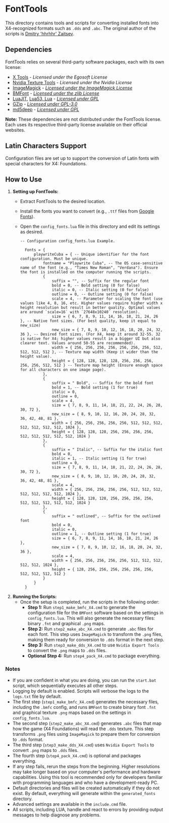 # FontTools

This directory contains tools and scripts for converting installed fonts into X4-recognized formats such as `.dds` and `.abc`. The original author of the scripts is [Dmitry 'hhrhhr' Zaitsev](https://github.com/hhrhhr/Lua-utils-for-X-Rebirth/commits?author=hhrhhr).

## Dependencies

FontTools relies on several third-party software packages, each with its own license:

- [X Tools](https://www.egosoft.com/download/x4/bonus_en.php) - *Licensed under the Egosoft License*
- [Nvidia Texture Tools](https://developer.nvidia.com/texture-tools-exporter) - *Licensed under the Nvidia License*
- [ImageMagick](https://imagemagick.org/script/develop.php) - [*Licensed under the ImageMagick License*](https://imagemagick.org/script/license.php)
- [BMFont](https://www.angelcode.com/products/bmfont/) - [*Licensed under the zlib License*](https://www.zlib.net/zlib_license.html)
- [LuaJIT](https://luajit.org/), [Lua53, Lua](https://www.lua.org/download.html) - [*Licensed under GPL*](https://www.lua.org/license.html)
- [GZip](https://www.gnu.org/software/gzip/) - [*Licensed under GPL-3.0*](https://www.gnu.org/licenses/gpl-3.0.html)
- [md5deep](https://md5deep.sourceforge.net/) - [*Licensed under GPL*](https://github.com/jessek/hashdeep/blob/master/COPYING)

**Note:** These dependencies are not distributed under the FontTools license. Each uses its respective third-party license available on their official websites.

## Latin Characters Support

Configuration files are set up to support the conversion of Latin fonts with special characters for X4: Foundations.

## How to Use

1. **Setting up FontTools:**
   - Extract FontTools to the desired location.
   - Install the fonts you want to convert (e.g., `.ttf` files from [Google Fonts](https://fonts.google.com/)).
   - Open the `config_fonts.lua` file in this directory and edit its settings as desired.

      ```
      -- Configuration config_fonts.lua Example.

        Fonts = {
            playwriteCuba = { -- Unique identifier for the font configuration. Must be unique.
                fontname = "Playwrite Cuba", -- The OS case-sensitive name of the font (e.g., "Times New Roman", "Verdana"). Ensure the font is installed on the computer running the scripts.
                {
                    suffix = "", -- Suffix for the regular font
                    bold = 0, -- Bold setting (0 for false)
                    italic = 0, -- Italic setting (0 for false)
                    outline = 0, -- Outline setting (0 for false)
                    scale = 4, -- Parameter for scaling the font (use values like 4, 8, 16, etc. Higher values require higher width x height resolution but result in better quality. Optimal values are around `scale=16` with `27648x10240` resolution).
                    size = { 6, 7, 8, 9, 11, 14, 16, 18, 21, 24, 26 }, -- Native font sizes. (For best quality, keep it equal to new_size)
                    new_size = { 7, 8, 9, 10, 12, 16, 18, 20, 24, 32, 36 }, -- Desired font sizes. (For X4, keep it around 32-55. 32 is native for X4; higher values result in a bigger UI but also clearer text. Values around 50-55 are recommended).
                    width = { 256, 256, 256, 256, 256, 256, 256, 512, 512, 512, 512 }, -- Texture map width (Keep it wider than the height value).
                    height = { 128, 128, 128, 128, 256, 256, 256, 256, 256, 512, 512 } -- Texture map height (Ensure enough space for all characters on one image page).
                },
                {
                    suffix = " Bold", -- Suffix for the bold font
                    bold = 1, -- Bold setting (1 for true)
                    italic = 0,
                    outline = 0,
                    scale = 4,
                    size = { 7, 8, 9, 11, 14, 18, 21, 22, 24, 26, 28, 30, 72 },
                    new_size = { 8, 9, 10, 12, 16, 20, 24, 28, 32, 36, 42, 48, 81 },
                    width = { 256, 256, 256, 256, 256, 512, 512, 512, 512, 512, 512, 512, 1024 },
                    height = { 128, 128, 128, 256, 256, 256, 256, 512, 512, 512, 512, 512, 1024 }
                },
                {
                    suffix = " Italic", -- Suffix for the italic font
                    bold = 0,
                    italic = 1, -- Italic setting (1 for true)
                    outline = 0,
                    size = { 7, 8, 9, 11, 14, 18, 21, 22, 24, 26, 28, 30, 72 },
                    new_size = { 8, 9, 10, 12, 16, 20, 24, 28, 32, 36, 42, 48, 81 },
                    scale = 4,
                    width = { 256, 256, 256, 256, 256, 512, 512, 512, 512, 512, 512, 512, 1024 },
                    height = { 128, 128, 128, 256, 256, 256, 256, 512, 512, 512, 512, 512, 1024 }
                },
                {
                    suffix = " outlined", -- Suffix for the outlined font
                    bold = 0,
                    italic = 0,
                    outline = 1, -- Outline setting (1 for true)
                    size = { 6, 7, 8, 9, 11, 14, 16, 18, 21, 24, 26 },
                    new_size = { 7, 8, 9, 10, 12, 16, 18, 20, 24, 32, 36 },
                    scale = 4,
                    width = { 256, 256, 256, 256, 256, 512, 512, 512, 512, 512, 1024 },
                    height = { 128, 256, 256, 256, 256, 256, 256, 512, 512, 512, 512 }
                }
            }
        }

2. **Running the Scripts:**
   - Once the setup is completed, run the scripts in the following order:
     - **Step 1:** Run `step1_make_bmfc_X4.cmd` to generate the configuration file for the `BMFont` software based on the settings in `config_fonts.lua`. This will also generate the necessary files: binary `.fnt` and graphical `.png` maps.
     - **Step 2:** Run `step2_make_abc_X4.cmd` to generate `.abc` files for each font. This step uses `ImageMagick` to transform the `.png` files, making them ready for conversion to `.dds` format in the next step.
     - **Step 3:** Run `step3_make_dds_X4.cmd` to use `Nvidia Export Tools` to convert the `.png` maps to `.dds` files.
     - **Optional Step 4:** Run `step4_pack_X4.cmd` to package everything.

### Notes
- If you are confident in what you are doing, you can run the `start.bat` script, which sequentially executes all other steps.
- Logging by default is enabled. Scripts will verbose the logs to the `logs.txt` file by default.
- The first step (`step1_make_bmfc_X4.cmd`) generates the necessary files, including the `.bmfc` config, and runs `BMFont` to create binary font `.fnt` and graphical texture `.png` maps based on the settings in `config_fonts.lua`.
- The second step (`step2_make_abc_X4.cmd`) generates `.abc` files that map how the game (X4 Foundations) will read the `.dds` texture. This step transforms `.png` files using `ImageMagick` to prepare them for conversion to `.dds` format.
- The third step (`step3_make_dds_X4.cmd`) uses `Nvidia Export Tools` to convert `.png` maps to `.dds` files.
- The fourth step (`step4_pack_X4.cmd`) is optional and packages everything.
- If any step fails, rerun the steps from the beginning. Higher resolutions may take longer based on your computer's performance and hardware capabilities. Using this tool is recommended only for developers familiar with programming languages and who have a development-ready PC.
- Default directories and files will be created automatically if they do not exist. By default, everything will generate within the `generated_fonts` directory.
- Advanced settings are available in the `include.cmd` file.
- All scripts, including LUA, handle and react to errors by providing output messages to help diagnose any problems.
